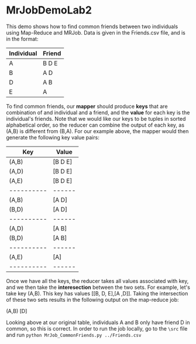 # MrJobDemoLab2
This demo shows how to find common friends between two individuals using Map-Reduce and MRJob. Data is given in the Friends.csv file, and is in the format:

|Individual|Friend|
|----------|------|
| A | B D E |
| B | A D|
| D | A B|
| E | A |

To find common friends, our **mapper** should produce **keys** that are combination of and individual and a friend, and the **value** for each key is the individual's friends. Note that we would like our keys to be tuples in sorted alphabetical order, so the reducer can combine the output of each key, as 
(A,B) is different from (B,A). For our example above, the mapper would then generate the following key value pairs:

|Key|Value|
|----------|------|
| (A,B) | [B D E] |
| (A,D) | [B D E]|
| (A,E) | [B D E]|
|----------|------|
| (A,B) | [A D] |
| (B,D) | [A D] |
|----------|------|
| (A,D) | [A B] |
| (B,D) | [A B] |
|----------|------|
| (A,E) | [A] |
|----------|------|

Once we have all the keys, the reducer takes all values associated with key, and we then take the **interesection** between the two sets. For example, let's take key (A,B). This key has values [[B, D, E],[A ,D]]. Taking the intersection of these two sets results in the following output on the map-reduce job:

(A,B)     [D]

Looking above at our original table, individuals A and B only have friend D in common, so this is correct. In order to run the job locally, go to the `\src` file and run `python MrJob_CommonFriends.py ../Friends.csv`